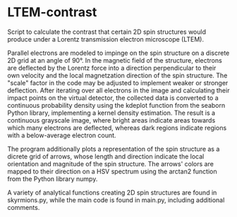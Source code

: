 # LTEM-contrast
Script to calculate the contrast that certain 2D spin structures would produce under a Lorentz transmission electron microscope (LTEM).

Parallel electrons are modeled to impinge on the spin structure on a discrete 2D grid at an angle of 90°. In the magnetic field of the structure, electrons are deflected by the Lorentz force into a direction perpendicular to their own velocity and the local magnetzation direction of the spin structure. The "scale" factor in the code may be adjusted to implement weaker or stronger deflection. After iterating over all electrons in the image and calculating their impact points on the virtual detector, the collected data is converted to a continuous probability density using the kdeplot function from the seaborn Python library, implementing a kernel density estimation. The result is a continuous grayscale image, where bright areas indicate areas towards which many electrons are deflected, whereas dark regions indicate regions with a below-average electron count.

The program additionally plots a representation of the spin structure as a dicrete grid of arrows, whose length and direction indicate the local orientation and magnitude of the spin structure. The arrows' colors are mapped to their direction on a HSV spectrum using the arctan2 function from the Python library numpy.

A variety of analytical functions creating 2D spin structures are found in skyrmions.py, while the main code is found in main.py, including additional comments.
